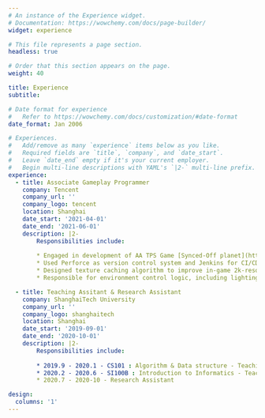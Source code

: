 ```yaml
---
# An instance of the Experience widget.
# Documentation: https://wowchemy.com/docs/page-builder/
widget: experience

# This file represents a page section.
headless: true

# Order that this section appears on the page.
weight: 40

title: Experience
subtitle:

# Date format for experience
#   Refer to https://wowchemy.com/docs/customization/#date-format
date_format: Jan 2006

# Experiences.
#   Add/remove as many `experience` items below as you like.
#   Required fields are `title`, `company`, and `date_start`.
#   Leave `date_end` empty if it's your current employer.
#   Begin multi-line descriptions with YAML's `|2-` multi-line prefix.
experience:
  - title: Associate Gameplay Programmer
    company: Tencent
    company_url: ''
    company_logo: tencent
    location: Shanghai
    date_start: '2021-04-01'
    date_end: '2021-06-01'
    description: |2-
        Responsibilities include:
        
        * Engaged in development of AA TPS Game [Synced-Off planet](https://www.syncedoffplanet.com/en/) in Unreal 4 Engine.
        * Used Perforce as version control system and Jenkins for CI/CD.
        * Designed texture caching algorithm to improve in-game 2k-resolution texture capturing performance.
        * Responsible for environment control logic, including lighting direction, global wind direction.

  - title: Teaching Assitant & Research Assistant
    company: ShanghaiTech University
    company_url: ''
    company_logo: shanghaitech
    location: Shanghai
    date_start: '2019-09-01'
    date_end: '2020-10-01'
    description: |2-
        Responsibilities include:
        
        * 2019.9 - 2020.1 - CS101 : Algorithm & Data structure - Teaching Assitant
        * 2020.2 - 2020.6 - SI100B : Introduction to Informatics - Teaching Assitant
        * 2020.7 - 2020-10 - Research Assistant

design:
  columns: '1'
---
```

